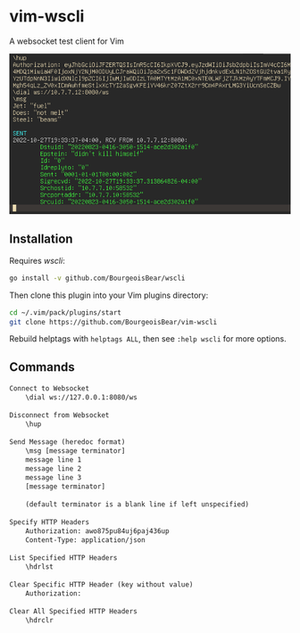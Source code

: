 # vim-wscli

A websocket test client for Vim

![sample session](wscli_example.gif)

## Installation

Requires *wscli*:
```sh
go install -v github.com/BourgeoisBear/wscli
```

Then clone this plugin into your Vim plugins directory:
```sh
cd ~/.vim/pack/plugins/start
git clone https://github.com/BourgeoisBear/vim-wscli
```
Rebuild helptags with `helptags ALL`, then see `:help wscli` for more options.

## Commands
```
Connect to Websocket
	\dial ws://127.0.0.1:8080/ws

Disconnect from Websocket
	\hup

Send Message (heredoc format)
	\msg [message terminator]
	message line 1
	message line 2
	message line 3
	[message terminator]

	(default terminator is a blank line if left unspecified)

Specify HTTP Headers
	Authorization: awo875pu84uj6paj436up
	Content-Type: application/json

List Specified HTTP Headers
	\hdrlst

Clear Specific HTTP Header (key without value)
	Authorization:

Clear All Specified HTTP Headers
	\hdrclr
```
